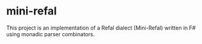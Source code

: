 # mini-refal
This project is an implementation of a Refal dialect (Mini-Refal) written in F# using monadic parser combinators.
